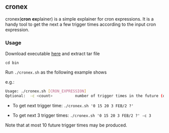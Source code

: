 ## cronex
cronex(**cron** **ex**plainer) is a simple explainer for cron expressions. It is a handy tool to get the next a few trigger times according to the input cron expression.

### Usage
Download executable [here]((https://github.com/hunterwyld/cronex/releases/download/v1.0.0/cronex-1.0.0.tar.gz)) and extract tar file

`cd bin`

Run `./cronex.sh` as the following example shows

e.g.:

```bash
Usage: ./cronex.sh [CRON_EXPRESSION]
Optional:  -c <count>          number of trigger times in the future (default: 1)
```

- To get next trigger time: `./cronex.sh '0 15 20 3 FEB/2 ?'`

- To get next 3 trigger times: `./cronex.sh '0 15 20 3 FEB/2 ?' -c 3`

Note that at most 10 future trigger times may be produced.
